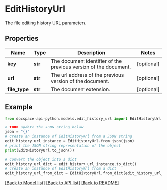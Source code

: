 # EditHistoryUrl
The file editing history URL parameters.

## Properties

Name | Type | Description | Notes
------------ | ------------- | ------------- | -------------
**key** | **str** | The document identifier of the previous version of the document. | [optional] 
**url** | **str** | The url address of the previous version of the document. | [optional] 
**file_type** | **str** | The document extension. | [optional] 

## Example

```python
from docspace-api-python.models.edit_history_url import EditHistoryUrl

# TODO update the JSON string below
json = "{}"
# create an instance of EditHistoryUrl from a JSON string
edit_history_url_instance = EditHistoryUrl.from_json(json)
# print the JSON string representation of the object
print(EditHistoryUrl.to_json())

# convert the object into a dict
edit_history_url_dict = edit_history_url_instance.to_dict()
# create an instance of EditHistoryUrl from a dict
edit_history_url_from_dict = EditHistoryUrl.from_dict(edit_history_url_dict)
```
[[Back to Model list]](../README.md#documentation-for-models) [[Back to API list]](../README.md#documentation-for-api-endpoints) [[Back to README]](../README.md)


